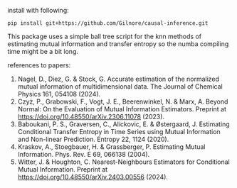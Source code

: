 install with following:
```
pip install git+https://github.com/Gilnore/causal-inference.git
```

This package uses a simple ball tree script for the knn methods of estimating mutual information and transfer entropy so the numba compiling time might be a bit long. 

references to papers:
1. Nagel, D., Diez, G. & Stock, G. Accurate estimation of the normalized mutual information of multidimensional data. The Journal of Chemical Physics 161, 054108 (2024).
2. Czyż, P., Grabowski, F., Vogt, J. E., Beerenwinkel, N. & Marx, A. Beyond Normal: On the Evaluation of Mutual Information Estimators. Preprint at https://doi.org/10.48550/arXiv.2306.11078 (2023).
3. Baboukani, P. S., Graversen, C., Alickovic, E. & Østergaard, J. Estimating Conditional Transfer Entropy in Time Series using Mutual Information and Non-linear Prediction. Entropy 22, 1124 (2020).
4. Kraskov, A., Stoegbauer, H. & Grassberger, P. Estimating Mutual Information. Phys. Rev. E 69, 066138 (2004).
5. Witter, J. & Houghton, C. Nearest-Neighbours Estimators for Conditional Mutual Information. Preprint at https://doi.org/10.48550/arXiv.2403.00556 (2024).
